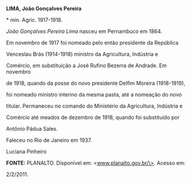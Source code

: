 **LIMA, João Gonçalves Pereira**



\* min. Agric. 1917-1918.



*João Gonçalves Pereira Lima* nasceu em Pernambuco em 1864.



Em novembro de 1917 foi nomeado pelo então presidente da República

Venceslau Brás (1914-1918) ministro da Agricultura, Indústria e

Comércio, em substituição a José Rufino Bezerra de Andrade. Em novembro

de 1918, quando da posse do novo presidente Delfim Moreira (1918-1919),

foi nomeado ministro interino da mesma pasta, até a nomeação do novo

titular. Permaneceu no comando do Ministério da Agricultura, Indústria e

Comércio até meados de dezembro de 1918, quando foi substituído por

Antônio Pádua Sales.



Faleceu no Rio de Janeiro em 1937.



Luciana Pinheiro



**FONTE:** PLANALTO. Disponível em: \<www.planalto.gov.br/\>. Acesso em:

2/2/2011.

